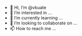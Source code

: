 - 👋 Hi, I’m @vkuate
- 👀 I’m interested in ...
- 🌱 I’m currently learning ...
- 💞️ I’m looking to collaborate on ...
- 📫 How to reach me ...

<!---
vkuate/vkuate is a ✨ special ✨ repository because its `README.md` (this file) appears on your GitHub profile.
You can click the Preview link to take a look at your changes.
--->
